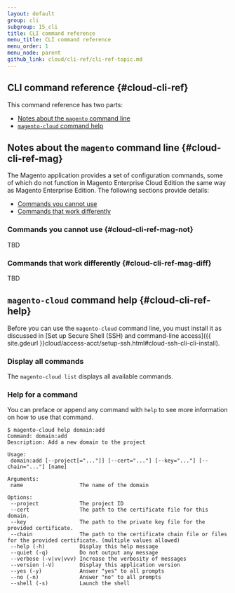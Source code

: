 ```yaml
---
layout: default
group: cli
subgroup: 15_cli
title: CLI command reference
menu_title: CLI command reference
menu_order: 1
menu_node: parent
github_link: cloud/cli-ref/cli-ref-topic.md
---
```


## CLI command reference {#cloud-cli-ref}
This command reference has two parts:

*	[Notes about the `magento` command line](#cloud-cli-ref-mag)
*	[`magento-cloud` command help](#cloud-cli-ref-help)

## Notes about the `magento` command line {#cloud-cli-ref-mag}
The Magento application provides a set of configuration commands, some of which do not function in Magento Enterprise Cloud Edition the same way as Magento Enterprise Edition. The following sections provide details:

*	[Commands you cannot use](#cloud-cli-ref-mag-not)
*	[Commands that work differently](#cloud-cli-ref-mag-diff)

### Commands you cannot use {#cloud-cli-ref-mag-not}
TBD

### Commands that work differently {#cloud-cli-ref-mag-diff}
TBD

## `magento-cloud` command help {#cloud-cli-ref-help}
Before you can use the `magento-cloud` command line, you must install it as discussed in [Set up Secure Shell (SSH) and command-line access]({{ site.gdeurl }}cloud/access-acct/setup-ssh.html#cloud-ssh-cli-cli-install).

### Display all commands

The `magento-cloud list` displays all available commands.

### Help for a command
You can preface or append any command with `help` to see more information on how to use that command.

	$ magento-cloud help domain:add
	Command: domain:add
	Description: Add a new domain to the project

	Usage:
	 domain:add [--project[="..."]] [--cert="..."] [--key="..."] [--chain="..."] [name]

	Arguments:
	 name                  The name of the domain

	Options:
	 --project             The project ID
	 --cert                The path to the certificate file for this domain.
	 --key                 The path to the private key file for the provided certificate.
	 --chain               The path to the certificate chain file or files for the provided certificate. (multiple values allowed)
 	 --help (-h)           Display this help message
	 --quiet (-q)          Do not output any message
	 --verbose (-v|vv|vvv) Increase the verbosity of messages
	 --version (-V)        Display this application version
	 --yes (-y)            Answer "yes" to all prompts
	 --no (-n)             Answer "no" to all prompts
	 --shell (-s)          Launch the shell


